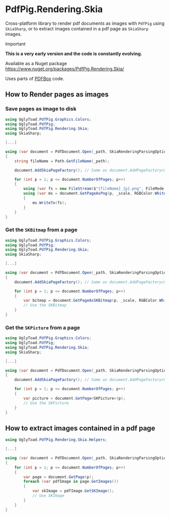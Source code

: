 # PdfPig.Rendering.Skia

Cross-platform library to render pdf documents as images with `PdfPig` using `SkiaSharp`, or to extract images contained in a pdf page as `SkiaSharp` images.

> [!IMPORTANT]
> **This is a very early version and the code is constantly evolving.**

Available as a Nuget package https://www.nuget.org/packages/PdfPig.Rendering.Skia/

Uses parts of [PDFBox](https://github.com/apache/pdfbox) code.

## How to Render pages as images
### Save pages as image to disk
```csharp
using UglyToad.PdfPig.Graphics.Colors;
using UglyToad.PdfPig;
using UglyToad.PdfPig.Rendering.Skia;
using SkiaSharp;

[...]

using (var document = PdfDocument.Open(_path, SkiaRenderingParsingOptions.Instance))
{
	string fileName = Path.GetFileName(_path);

	document.AddSkiaPageFactory(); // Same as document.AddPageFactory<SKPicture, SkiaPageFactory>()

	for (int p = 1; p <= document.NumberOfPages; p++)
	{
		using (var fs = new FileStream($"{fileName}_{p}.png", FileMode.Create))
		using (var ms = document.GetPageAsPng(p, _scale, RGBColor.White))
		{
			ms.WriteTo(fs);
		}
	}
}
```

### Get the `SKBitmap` from a page
```csharp
using UglyToad.PdfPig.Graphics.Colors;
using UglyToad.PdfPig;
using UglyToad.PdfPig.Rendering.Skia;
using SkiaSharp;

[...]

using (var document = PdfDocument.Open(_path, SkiaRenderingParsingOptions.Instance))
{
	document.AddSkiaPageFactory(); // Same as document.AddPageFactory<SKPicture, SkiaPageFactory>()

	for (int p = 1; p <= document.NumberOfPages; p++)
	{
		var bitmap = document.GetPageAsSKBitmap(p, _scale, RGBColor.White);
		// Use the SKBitmap
	}
}
```

### Get the `SKPicture` from a page
```csharp
using UglyToad.PdfPig.Graphics.Colors;
using UglyToad.PdfPig;
using UglyToad.PdfPig.Rendering.Skia;
using SkiaSharp;

[...]

using (var document = PdfDocument.Open(_path, SkiaRenderingParsingOptions.Instance))
{
	document.AddSkiaPageFactory(); // Same as document.AddPageFactory<SKPicture, SkiaPageFactory>()

	for (int p = 1; p <= document.NumberOfPages; p++)
	{
		var picture = document.GetPage<SKPicture>(p);
		// Use the SKPicture
	}
}
```
## How to extract images contained in a pdf page
```csharp
using UglyToad.PdfPig.Rendering.Skia.Helpers;

[...]

using (var document = PdfDocument.Open(_path, SkiaRenderingParsingOptions.Instance))
{
	for (int p = 1; p <= document.NumberOfPages; p++)
	{
		var page = document.GetPage(p);
		foreach (var pdfImage in page.GetImages())
		{
			var skImage = pdfImage.GetSKImage();			
			// Use SKImage
		}
	}
}
```
